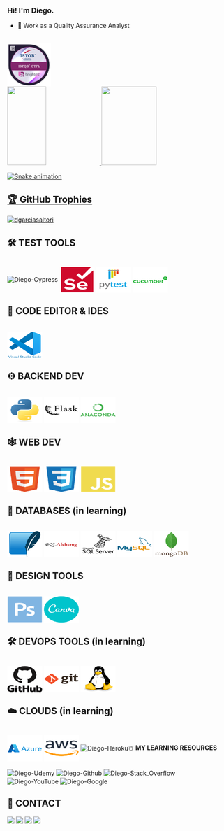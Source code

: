 ### Hi! I'm Diego.

- 🔭 Work as a Quality Assurance Analyst
<div style="display: inline_block"><br>
  <a href="https://www.credly.com/badges/695a8467-83f3-43be-b0d5-d8a9ac6c1f4b/public_url" target="_blank"><img align="center" alt="Diego-Python" height="100" width="100" src="/img/istqb-ctfl.png" target="_blank">
</div>


 <div>
  <a href="https://github.com/dgarciasaltori">
  <img height="180em" width="42%" src="https://github-readme-stats.vercel.app/api?username=dgarciasaltori&show_icons=true&theme=dark&include_all_commits=true&count_private=true"/>
  <img height="180em" width="50%" src="https://github-readme-stats.vercel.app/api/top-langs/?username=dgarciasaltori&layout=compact&langs_count=16&theme=dark"/>

  ![Snake animation](https://github.com/dgarciasaltori/dgarciasaltori/blob/output/github-contribution-grid-snake.svg)
</div>

## 🏆 GitHub Trophies

<p align="left"> <a href="https://github.com/ryo-ma/github-profile-trophy"><img src="https://github-profile-trophy.vercel.app/?username=dgarciasaltori" alt="dgarciasaltori" /></a> </p>

## 🛠️ **TEST TOOLS**

<div style="display: inline_block"><br>
  <img align="center" alt="Diego-Cypress" height="60" width="80" src="https://raw.githubusercontent.com/cypress-io/cypress-icons/e61b554695b28267a1387a839f816c73e7a7e95e/src/logo/cypress-io-logo-round-flat.svg">
  <img align="center" alt="Diego-Selenium" height="60" width="80" src="https://github.com/devicons/devicon/blob/master/icons/selenium/selenium-original.svg">
  <img align="center" alt="Diego-Pytest" height="60" width="80" src="https://github.com/devicons/devicon/blob/master/icons/pytest/pytest-original-wordmark.svg">
  <img align="center" alt="Diego-Cucumber" height="60" width="80" src="https://github.com/devicons/devicon/blob/master/icons/cucumber/cucumber-plain-wordmark.svg">
</div>

## 📄 **CODE EDITOR & IDES**

<div style="display: inline_block"><br>
  <img align="center" alt="Diego-VSCode" height="60" width="80" src="https://github.com/devicons/devicon/blob/master/icons/vscode/vscode-original-wordmark.svg">
</div>


## ⚙️ **BACKEND DEV**

<div style="display: inline_block"><br>
  <img align="center" alt="Diego-Python" height="60" width="80" src="https://raw.githubusercontent.com/devicons/devicon/master/icons/python/python-original.svg">
  <img align="center" alt="Diego-Flask" height="60" width="80" src="https://github.com/devicons/devicon/blob/master/icons/flask/flask-original-wordmark.svg">
  <img align="center" alt="Diego-Anaconda" height="60" width="80" src="https://github.com/devicons/devicon/blob/master/icons/anaconda/anaconda-original-wordmark.svg">
 </div>

## 🕸️ **WEB DEV**

<div style="display: inline_block"><br>
  <img align="center" alt="Diego-HTML" height="60" width="80" src="https://raw.githubusercontent.com/devicons/devicon/master/icons/html5/html5-original.svg">
  <img align="center" alt="Diego-CSS" height="60" width="80" src="https://raw.githubusercontent.com/devicons/devicon/master/icons/css3/css3-original.svg">
  <img align="center" alt="Diego-Js" height="60" width="80" src="https://raw.githubusercontent.com/devicons/devicon/master/icons/javascript/javascript-plain.svg">
</div>

## 📅 **DATABASES** (in learning)

<div style="display: inline_block"><br>
  <img align="center" alt="Diego-SQLite3" height="60" width="80" src="https://github.com/devicons/devicon/blob/master/icons/sqlite/sqlite-original.svg">
  <img align="center" alt="Diego-SQLAlchemy" height="60" width="80" src="https://github.com/devicons/devicon/blob/master/icons/sqlalchemy/sqlalchemy-original-wordmark.svg">
  <img align="center" alt="Diego-MicrosoftSQL" height="60" width="80" src="https://github.com/devicons/devicon/blob/master/icons/microsoftsqlserver/microsoftsqlserver-plain-wordmark.svg">
  <img align="center" alt="Diego-MySQL" height="60" width="80" src="https://github.com/devicons/devicon/blob/master/icons/mysql/mysql-original-wordmark.svg">
  <img align="center" alt="Diego-Mongodb" height="60" width="80" src="https://github.com/devicons/devicon/blob/master/icons/mongodb/mongodb-original-wordmark.svg">
</div>

## 🍧 **DESIGN TOOLS**

<div style="display: inline_block"><br>
  <img align="center" alt="Diego-Photoshop" height="60" width="80" src="https://github.com/devicons/devicon/blob/master/icons/photoshop/photoshop-plain.svg">
  <img align="center" alt="Diego-Canva" height="60" width="80" src="https://github.com/devicons/devicon/blob/master/icons/canva/canva-original.svg">
</div>

## 🛠️ **DEVOPS TOOLS** (in learning)

<div style="display: inline_block"><br>
  <img align="center" alt="Diego-Github" height="60" width="80" src="https://github.com/devicons/devicon/blob/master/icons/github/github-original-wordmark.svg">
  <img align="center" alt="Diego-Git" height="60" width="80" src="https://github.com/devicons/devicon/blob/master/icons/git/git-original-wordmark.svg">
  <img align="center" alt="Diego-Linux" height="60" width="80" src="https://github.com/devicons/devicon/blob/master/icons/linux/linux-original.svg">
</div>

## ☁️ **CLOUDS** (in learning)

<div style="display: inline_block"><br>
  <img align="center" alt="Diego-Azure" height="60" width="80" src="https://github.com/devicons/devicon/blob/master/icons/azure/azure-original-wordmark.svg">
  <img align="center" alt="Diego-AWS" height="60" width="80" src="https://github.com/devicons/devicon/blob/master/icons/amazonwebservices/amazonwebservices-original-wordmark.svg">
  <img align="center" alt="Diego-Heroku" height="60" width="80" src="https://github.com/devicons/devicon/blob/master/icons/heroku/heroku-original-wordmark.svg>

</div>


## ☃️ **MY LEARNING RESOURCES**

<div style="display: inline_block"><br>
  <img align="center" alt="Diego-Udemy" src="https://img.shields.io/badge/Udemy-A435F0?style=for-the-badge&logo=Udemy&logoColor=white">
  <img align="center" alt="Diego-Github" src="https://img.shields.io/badge/GitHub-100000?style=for-the-badge&logo=github&logoColor=white">
  <img align="center" alt="Diego-Stack_Overflow" src="https://img.shields.io/badge/-Stackoverflow-FE7A16?style=for-the-badge&logo=stack-overflow&logoColor=white">
  <img align="center" alt="Diego-YouTube" src="https://img.shields.io/badge/Medium-12100E?style=for-the-badge&logo=medium&logoColor=white">
  <img align="center" alt="Diego-Google" src="https://img.shields.io/badge/google-4285F4?style=for-the-badge&logo=google&logoColor=white">
</div>

## 📱 **CONTACT**

<div> 
  <a href="https://www.linkedin.com/in/dgarciasaltori" target="_blank"><img src="https://img.shields.io/badge/-LinkedIn-%230077B5?style=for-the-badge&logo=linkedin&logoColor=white" target="_blank"></a> 
  <a href="https://www.youtube.com/@diego.saltori" target="_blank"><img src="https://img.shields.io/badge/YouTube-FF0000?style=for-the-badge&logo=youtube&logoColor=white" target="_blank"></a>
  <a href="https://instagram.com/diego.saltori" target="_blank"><img src="https://img.shields.io/badge/-Instagram-%23E4405F?style=for-the-badge&logo=instagram&logoColor=white" target="_blank"></a>
  <a href = "dgarcia.saltori@me.com"><img src="https://img.shields.io/badge/-Gmail-%23333?style=for-the-badge&logo=gmail&logoColor=white" target="_blank"></a>  
</div>
